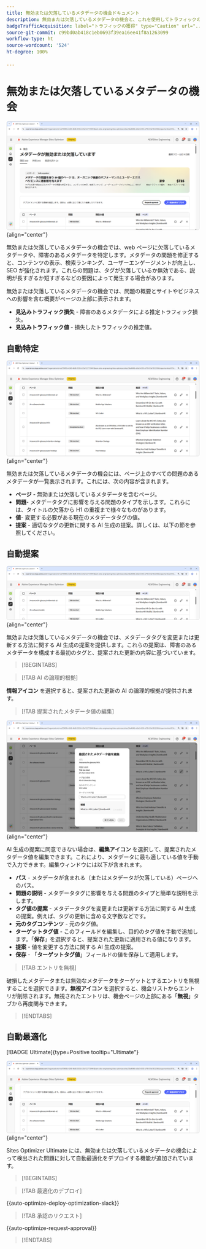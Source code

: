 ```yaml
---
title: 無効または欠落しているメタデータの機会ドキュメント
description: 無効または欠落しているメタデータの機会と、これを使用してトラフィックの獲得を向上させる方法について説明します。
badgeTrafficAcquisition: label="トラフィックの獲得" type="Caution" url="../../opportunity-types/traffic-acquisition.md" tooltip="トラフィックの獲得"
source-git-commit: c99bd0ab418c1eb0693f39ea16ee41f8a1263099
workflow-type: ht
source-wordcount: '524'
ht-degree: 100%

---
```



# 無効または欠落しているメタデータの機会

![無効または欠落しているメタデータの機会](./assets/missing-or-invalid-metadata/hero.png){align="center"}

無効または欠落しているメタデータの機会では、web ページに欠落しているメタデータや、障害のあるメタデータを特定します。メタデータの問題を修正すると、コンテンツの表示、検索ランキング、ユーザーエンゲージメントが向上し、SEO が強化されます。これらの問題は、タグが欠落しているか無効である、説明が長すぎるか短すぎるなどの要因によって発生する場合があります。

無効または欠落しているメタデータの機会では、問題の概要とサイトやビジネスへの影響を含む概要がページの上部に表示されます。

* **見込みトラフィック損失** - 障害のあるメタデータによる推定トラフィック損失。
* **見込みトラフィック値** - 損失したトラフィックの推定値。

## 自動特定

![無効または欠落しているメタデータの自動特定](./assets/missing-or-invalid-metadata/auto-identify.png){align="center"}

無効または欠落しているメタデータの機会には、ページ上のすべての問題のあるメタデータが一覧表示されます。これには、次の内容が含まれます。

* **ページ** - 無効または欠落しているメタデータを含むページ。
* **問題**- メタデータタグに影響を与える問題のタイプを示します。これらには、タイトルの欠落から H1 の重複まで様々なものがあります。
* **値**- 変更する必要がある現在のメタデータタグの値。
* **提案** - 適切なタグの更新に関する AI 生成の提案。詳しくは、以下の節を参照してください。

## 自動提案

![無効または欠落しているメタデータの自動提案](./assets/missing-or-invalid-metadata/auto-suggest.png){align="center"}

無効または欠落しているメタデータの機会では、メタデータタグを変更または更新する方法に関する AI 生成の提案を提供します。これらの提案は、障害のあるメタデータを構成する最初のタグと、提案された更新の内容に基づいています。

>[!BEGINTABS]

>[!TAB AI の論理的根拠]

**情報アイコン** を選択すると、提案された更新の AI の論理的根拠が提供されます。

>[!TAB 提案されたメタデータ値の編集]

![提案された無効または欠落しているメタデータの編集](./assets/missing-or-invalid-metadata/edit-suggested-metadata-value.png){align="center"}

AI 生成の提案に同意できない場合は、**編集アイコン** を選択して、提案されたメタデータ値を編集できます。これにより、メタデータに最も適している値を手動で入力できます。編集ウィンドウには以下が含まれます。

* **パス** - メタデータが含まれる（またはメタデータが欠落している）ページへのパス。
* **問題の説明** - メタデータタグに影響を与える問題のタイプと簡単な説明を示します。
* **タグ値の提案** - メタデータタグを変更または更新する方法に関する AI 生成の提案。例えば、タグの更新に含める文字数などです。
* **元のタグコンテンツ** - 元のタグ値。
* **ターゲットタグ値** - このフィールドを編集し、目的のタグ値を手動で追加します。「**保存**」を選択すると、提案された更新に適用される値になります。
* **提案** - 値を変更する方法に関する AI 生成の提案。
* **保存** - 「**ターゲットタグ値**」フィールドの値を保存して適用します。

>[!TAB エントリを無視]

破損したメタデータまたは無効なメタデータをターゲットとするエントリを無視することを選択できます。**無視アイコン** を選択すると、機会リストからエントリが削除されます。無視されたエントリは、機会ページの上部にある「**無視**」タブから再度関与できます。

>[!ENDTABS]

## 自動最適化

[!BADGE Ultimate]{type=Positive tooltip="Ultimate"}

![無効または欠落しているメタデータの自動最適化](./assets/missing-or-invalid-metadata/auto-optimize.png){align="center"}

Sites Optimizer Ultimate には、無効または欠落しているメタデータの機会によって検出された問題に対して自動最適化をデプロイする機能が追加されています。<!--- TBD-need more in-depth and opportunity specific information here. What does the auto-optimization do?-->

>[!BEGINTABS]

>[!TAB 最適化のデプロイ]

{{auto-optimize-deploy-optimization-slack}}

>[!TAB 承認のリクエスト]

{{auto-optimize-request-approval}}

>[!ENDTABS]
